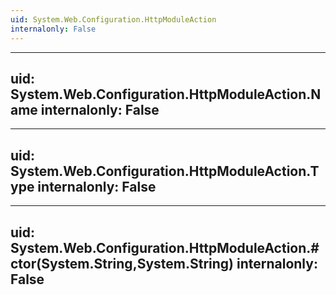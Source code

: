 ```yaml
---
uid: System.Web.Configuration.HttpModuleAction
internalonly: False
---
```


---
uid: System.Web.Configuration.HttpModuleAction.Name
internalonly: False
---

---
uid: System.Web.Configuration.HttpModuleAction.Type
internalonly: False
---

---
uid: System.Web.Configuration.HttpModuleAction.#ctor(System.String,System.String)
internalonly: False
---
